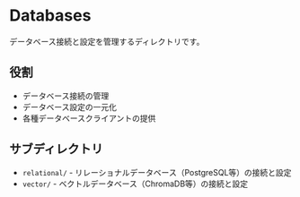 # Databases

データベース接続と設定を管理するディレクトリです。

## 役割
- データベース接続の管理
- データベース設定の一元化
- 各種データベースクライアントの提供

## サブディレクトリ
- `relational/` - リレーショナルデータベース（PostgreSQL等）の接続と設定
- `vector/` - ベクトルデータベース（ChromaDB等）の接続と設定
